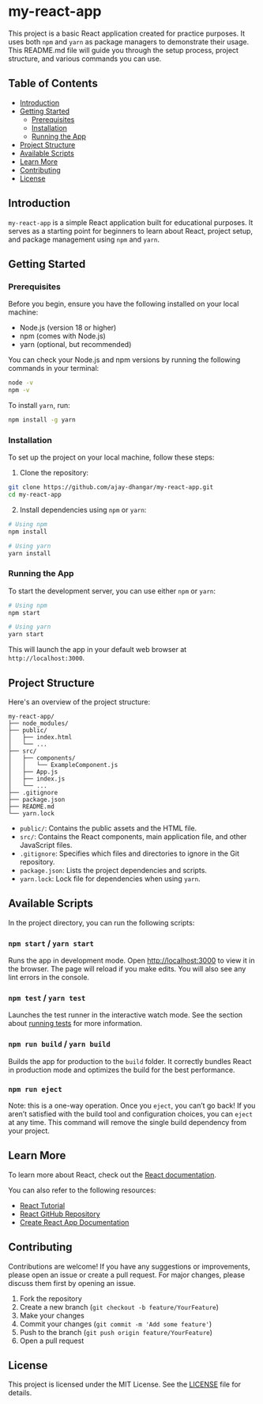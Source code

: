# my-react-app

This project is a basic React application created for practice purposes. It uses both `npm` and `yarn` as package managers to demonstrate their usage. This README.md file will guide you through the setup process, project structure, and various commands you can use.

## Table of Contents

- [Introduction](#introduction)
- [Getting Started](#getting-started)
  - [Prerequisites](#prerequisites)
  - [Installation](#installation)
  - [Running the App](#running-the-app)
- [Project Structure](#project-structure)
- [Available Scripts](#available-scripts)
- [Learn More](#learn-more)
- [Contributing](#contributing)
- [License](#license)

## Introduction

`my-react-app` is a simple React application built for educational purposes. It serves as a starting point for beginners to learn about React, project setup, and package management using `npm` and `yarn`.

## Getting Started

### Prerequisites

Before you begin, ensure you have the following installed on your local machine:

- Node.js (version 18 or higher)
- npm (comes with Node.js)
- yarn (optional, but recommended)

You can check your Node.js and npm versions by running the following commands in your terminal:

```sh
node -v
npm -v
```

To install `yarn`, run:

```sh
npm install -g yarn
```

### Installation

To set up the project on your local machine, follow these steps:

1. Clone the repository:

```sh
git clone https://github.com/ajay-dhangar/my-react-app.git
cd my-react-app
```

2. Install dependencies using `npm` or `yarn`:

```sh
# Using npm
npm install

# Using yarn
yarn install
```

### Running the App

To start the development server, you can use either `npm` or `yarn`:

```sh
# Using npm
npm start

# Using yarn
yarn start
```

This will launch the app in your default web browser at `http://localhost:3000`.

## Project Structure

Here's an overview of the project structure:

```
my-react-app/
├── node_modules/
├── public/
│   ├── index.html
│   └── ...
├── src/
│   ├── components/
│   │   └── ExampleComponent.js
│   ├── App.js
│   ├── index.js
│   └── ...
├── .gitignore
├── package.json
├── README.md
└── yarn.lock
```

- `public/`: Contains the public assets and the HTML file.
- `src/`: Contains the React components, main application file, and other JavaScript files.
- `.gitignore`: Specifies which files and directories to ignore in the Git repository.
- `package.json`: Lists the project dependencies and scripts.
- `yarn.lock`: Lock file for dependencies when using `yarn`.

## Available Scripts

In the project directory, you can run the following scripts:

### `npm start` / `yarn start`

Runs the app in development mode. Open [http://localhost:3000](http://localhost:3000) to view it in the browser. The page will reload if you make edits. You will also see any lint errors in the console.

### `npm test` / `yarn test`

Launches the test runner in the interactive watch mode. See the section about [running tests](https://facebook.github.io/create-react-app/docs/running-tests) for more information.

### `npm run build` / `yarn build`

Builds the app for production to the `build` folder. It correctly bundles React in production mode and optimizes the build for the best performance.

### `npm run eject`

Note: this is a one-way operation. Once you `eject`, you can’t go back! If you aren’t satisfied with the build tool and configuration choices, you can `eject` at any time. This command will remove the single build dependency from your project.

## Learn More

To learn more about React, check out the [React documentation](https://reactjs.org/).

You can also refer to the following resources:

- [React Tutorial](https://reactjs.org/tutorial/tutorial.html)
- [React GitHub Repository](https://github.com/facebook/react)
- [Create React App Documentation](https://facebook.github.io/create-react-app/docs/getting-started)

## Contributing

Contributions are welcome! If you have any suggestions or improvements, please open an issue or create a pull request. For major changes, please discuss them first by opening an issue.

1. Fork the repository
2. Create a new branch (`git checkout -b feature/YourFeature`)
3. Make your changes
4. Commit your changes (`git commit -m 'Add some feature'`)
5. Push to the branch (`git push origin feature/YourFeature`)
6. Open a pull request

## License

This project is licensed under the MIT License. See the [LICENSE](LICENSE) file for details.
